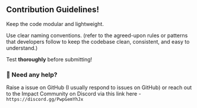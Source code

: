 ## Contribution Guidelines!

Keep the code modular and lightweight.

Use clear naming conventions. (refer to the agreed-upon rules or patterns that developers follow to keep the codebase clean, consistent, and easy to understand.)

Test **thoroughly** before submitting!

### 💬 Need any help?

Raise a issue on GitHub (I usually respond to issues on GitHub) or reach out to the Impact Community on Discord via this link here - `https://discord.gg/PwpGemYhJx`
